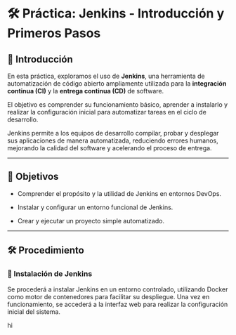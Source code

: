 # 🛠️ Práctica: Jenkins - Introducción y Primeros Pasos

## 📖 Introducción

En esta práctica, exploramos el uso de **Jenkins**, una herramienta de automatización de código abierto ampliamente utilizada para la **integración continua (CI)** y la **entrega continua (CD)** de software.  

El objetivo es comprender su funcionamiento básico, aprender a instalarlo y realizar la configuración inicial para automatizar tareas en el ciclo de desarrollo.

Jenkins permite a los equipos de desarrollo compilar, probar y desplegar sus aplicaciones de manera automatizada, reduciendo errores humanos, mejorando la calidad del software y acelerando el proceso de entrega.

---

## 🎯 Objetivos

- Comprender el propósito y la utilidad de Jenkins en entornos DevOps.

- Instalar y configurar un entorno funcional de Jenkins.

- Crear y ejecutar un proyecto simple automatizado.

---

## 🛠️ Procedimiento

### 🔹 Instalación de Jenkins

Se procederá a instalar Jenkins en un entorno controlado, utilizando Docker como motor de contenedores para facilitar su despliegue. Una vez en funcionamiento, se accederá a la interfaz web para realizar la configuración inicial del sistema.

hi
